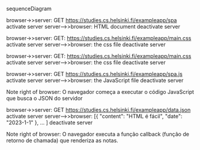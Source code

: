 sequenceDiagram

browser->>server: GET https://studies.cs.helsinki.fi/exampleapp/spa
activate server
server-->>browser: HTML document
deactivate server

browser->>server: GET: https://studies.cs.helsinki.fi/exampleapp/main.css
activate server
server-->>browser: the css file
deactivate server

browser->>server: GET: https://studies.cs.helsinki.fi/exampleapp/main.css
activate server
server-->>browser: the css file
deactivate server

browser->>server: GET https://studies.cs.helsinki.fi/exampleapp/spa.js
activate server
server-->>browser: the JavaScript file
deactivate server

Note right of browser: O navegador começa a executar o código JavaScript que busca o JSON do servidor

browser->>server: GET https://studies.cs.helsinki.fi/exampleapp/data.json
activate server
server-->>browser: [{ "content": "HTML é fácil", "date": "2023-1-1" }, ... ]
deactivate server

Note right of browser: O navegador executa a função callback (função de retorno de chamada) que renderiza as notas.
